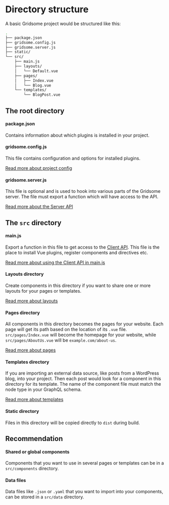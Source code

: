 # Directory structure

A basic Gridsome project would be structured like this:

```sh
.
├── package.json
├── gridsome.config.js
├── gridsome.server.js
├── static/
└── src/
    ├── main.js
    ├── layouts/
    │   └── Default.vue
    ├── pages/
    │   ├── Index.vue
    │   └── Blog.vue
    └── templates/
        └── BlogPost.vue
```

## The root directory

#### package.json

Contains information about which plugins is installed in your project.

#### gridsome.config.js

This file contains configuration and options for installed plugins.

[Read more about project config](/docs/config)

#### gridsome.server.js

This file is optional and is used to hook into various parts of the Gridsome server. The file must export a function which will have access to the API.

[Read more about the Server API](/docs/server-api)

## The `src` directory

#### main.js

Export a function in this file to get access to the [Client API](/docs/client-api). This file is the place to install Vue plugins, register components and directives etc.

[Read more about using the Client API in main.js](/docs/client-api#using-the-client-api-in-srcmainjs)

#### Layouts directory

Create components in this directory if you want to share one or more
layouts for your pages or templates.

[Read more about layouts](/docs/layouts)

#### Pages directory

All components in this directory becomes the pages for your website.
Each page will get its path based on the location of its `.vue` file.
`src/pages/Index.vue` will become the homepage for your website,
while `src/pages/AboutUs.vue` will be `example.com/about-us`.

[Read more about pages](/docs/pages)

#### Templates directory

If you are importing an external data source, like posts from a
WordPress blog, into your project. Then each post would look for a
component in this directory for its template. The name of the
component file must match the node type in your GraphQL schema.

[Read more about templates](/docs/templates)

#### Static directory

Files in this directory will be copied directly to `dist` during build.

## Recommendation

#### Shared or global components

Components that you want to use in several pages or templates can be
in a `src/components` directory.

#### Data files

Data files like `.json` or `.yaml` that you want to import into your components, can be stored in a `src/data` directory.
